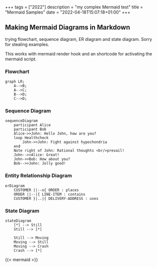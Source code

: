 +++
tags        = ["2022"]
description = "my complex Mermaid test"
title       = "Mermaid Samples"
date        = "2022-04-18T15:07:18+01:00"
+++
## Making Mermaid Diagrams in Markdown

trying flowchart, sequence diagram, ER diagram and state diagram.
Sorry for stealing examples.

This works with mermaid render hook and an shortcode for activating the mermaid script.
<!--more-->

### Flowchart

```mermaid
graph LR;
    A-->B;
    A-->C;
    B-->D;
    C-->D;
```

### Sequence Diagram

````mermaid
sequenceDiagram
    participant Alice
    participant Bob
    Alice->>John: Hello John, how are you?
    loop Healthcheck
        John->>John: Fight against hypochondria
    end
    Note right of John: Rational thoughts <br/>prevail!
    John-->>Alice: Great!
    John->>Bob: How about you?
    Bob-->>John: Jolly good!
````

### Entity Relationship Diagram

````mermaid
erDiagram
    CUSTOMER ||--o{ ORDER : places
    ORDER ||--|{ LINE-ITEM : contains
    CUSTOMER }|..|{ DELIVERY-ADDRESS : uses
````

### State Diagram

````mermaid
stateDiagram
    [*] --> Still
    Still --> [*]

    Still --> Moving
    Moving --> Still
    Moving --> Crash
    Crash --> [*]
````

{{< mermaid >}} <!-- must add this to activate mermade script -->